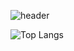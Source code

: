 ![header](https://capsule-render.vercel.app/api?type=waving&color=random&height=300&section=header&text=HELLO%20THERE-nl-I’m%20Suho%20Kim,%20a%20developer%20who%20loves%20climbing.&fontSize=40)

![Top Langs](https://github-readme-stats.vercel.app/api/top-langs/?username=suhokym&layout=compact)
